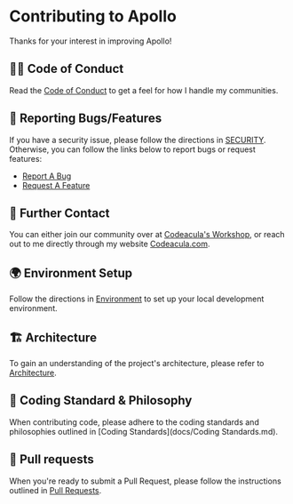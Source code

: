 # Contributing to Apollo

Thanks for your interest in improving Apollo!

## 🏳️‍🌈 Code of Conduct

Read the [Code of Conduct](CODE_OF_CONDUCT.md) to get a feel for how I handle my communities.

## 🐛 Reporting Bugs/Features

If you have a security issue, please follow the directions in [SECURITY](SECURITY.md). Otherwise, you can follow the links below to report bugs or request features:

- [Report A Bug](https://github.com/codeacula/apollo/issues/new?template=bug_report.yml)
- [Request A Feature](https://github.com/codeacula/apollo/issues/new?template=feature_request.yml)

## 💌 Further Contact

You can either join our community over at [Codeacula's Workshop](https://discord.gg/sTgnMduGCF), or reach out to me directly through my website [Codeacula.com](https://codeacula.com).

## 🌍 Environment Setup

Follow the directions in [Environment](docs/Environment.md) to set up your local development environment.

## 🏗️ Architecture

To gain an understanding of the project's architecture, please refer to [Architecture](docs/Architecture.md).

## 📜 Coding Standard & Philosophy

When contributing code, please adhere to the coding standards and philosophies outlined in [Coding Standards](docs/Coding Standards.md).

## 🚦 Pull requests

When you're ready to submit a Pull Request, please follow the instructions outlined in [Pull Requests](docs/Pull%20Requests.md).
